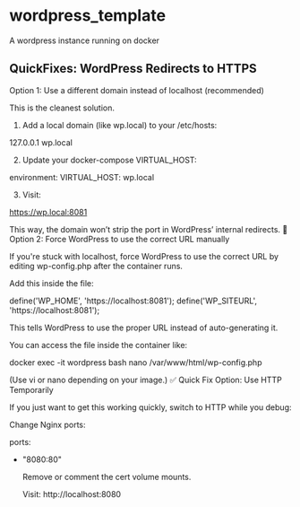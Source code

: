 # wordpress_template
A wordpress instance running on docker

## QuickFixes: WordPress Redirects to HTTPS
 Option 1: Use a different domain instead of localhost (recommended)

This is the cleanest solution.
1. Add a local domain (like wp.local) to your /etc/hosts:

127.0.0.1 wp.local

2. Update your docker-compose VIRTUAL_HOST:

environment:
  VIRTUAL_HOST: wp.local

3. Visit:

https://wp.local:8081

This way, the domain won’t strip the port in WordPress’ internal redirects.
🔧 Option 2: Force WordPress to use the correct URL manually

If you're stuck with localhost, force WordPress to use the correct URL by editing wp-config.php after the container runs.

Add this inside the file:

define('WP_HOME', 'https://localhost:8081');
define('WP_SITEURL', 'https://localhost:8081');

This tells WordPress to use the proper URL instead of auto-generating it.

You can access the file inside the container like:

docker exec -it wordpress bash
nano /var/www/html/wp-config.php

(Use vi or nano depending on your image.)
✅ Quick Fix Option: Use HTTP Temporarily

If you just want to get this working quickly, switch to HTTP while you debug:

Change Nginx ports:

ports:
  - "8080:80"

    Remove or comment the cert volume mounts.

    Visit: http://localhost:8080
